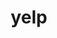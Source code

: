 ---
category: 4-letters
denotation: null
name: yelp
reference_link: https://www.etymonline.com/word/yelp
root_language: null
root_name: null
title: yelp
type: free
word_sums:
- respelling: yelp
  sum: 'Yelp + '
---